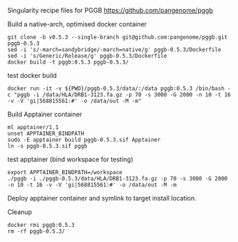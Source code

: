 Singularity recipe files for PGGB https://github.com/pangenome/pggb

Build a native-arch, optimised docker container
```
git clone -b v0.5.3 --single-branch git@github.com:pangenome/pggb.git pggb-0.5.3
sed -i 's/-march=sandybridge/-march=native/g' pggb-0.5.3/Dockerfile
sed -i 's/Generic/Release/g' pggb-0.5.3/Dockerfile
docker build -t pggb:0.5.3 pggb-0.5.3/
```

test docker build
```
docker run -it -v ${PWD}/pggb-0.5.3/data/:/data pggb:0.5.3 /bin/bash -c "pggb -i /data/HLA/DRB1-3123.fa.gz -p 70 -s 3000 -G 2000 -n 10 -t 16 -v -V 'gi|568815561:#' -o /data/out -M -m"
```

Build Apptainer container
```
ml apptainer/1.1
unset APPTAINER_BINDPATH
sudo -E apptainer build pggb-0.5.3.sif Apptainer
ln -s pggb-0.5.3.sif pggb
```

test apptainer (bind workspace for testing)
```
export APPTAINER_BINDPATH=/workspace
./pggb -i ./pggb-0.5.3/data/HLA/DRB1-3123.fa.gz -p 70 -s 3000 -G 2000 -n 10 -t 16 -v -V 'gi|568815561:#' -o /data/out -M -m

```

Deploy apptainer container and symlink to target install location.

Cleanup
```
docker rmi pggb:0.5.3
rm -rf pggb-0.5.3/
```

